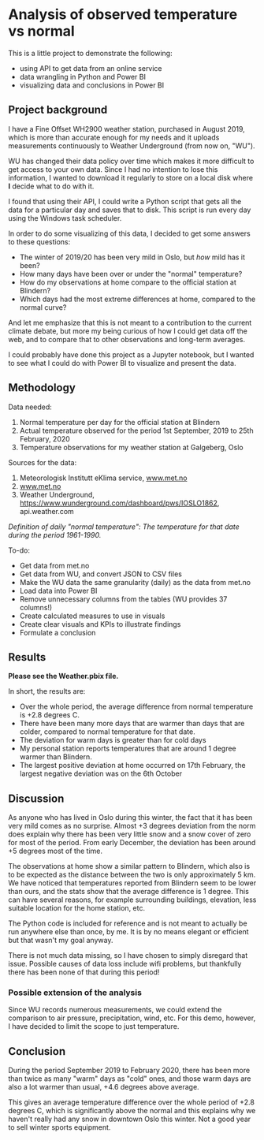 # Analysis of observed temperature vs normal

This is a little project to demonstrate the following:

- using API to get data from an online service
- data wrangling in Python and Power BI
- visualizing data and conclusions in Power BI




## Project background

I have a Fine Offset WH2900 weather station, purchased in August 2019, which is more than accurate enough for my needs and it uploads measurements continuously to Weather Underground (from now on, "WU").

WU has changed their data policy over time which makes it more difficult to get access to your own data. Since I had no intention to lose this information, I wanted to download it regularly to store on a local disk where **I** decide what to do with it.

I found that using their API, I could write a Python script that gets all the data for a particular day and saves that to disk. This script is run every day using the Windows task scheduler.

In order to do some visualizing of this data, I decided to get some answers to these questions:

- The winter of 2019/20 has been very mild in Oslo, but _how_ mild has it been?
- How many days have been over or under the "normal" temperature?
- How do my observations at home compare to the official station at Blindern?
- Which days had the most extreme differences at home, compared to the normal curve?

And let me emphasize that this is not meant to a contribution to the current climate debate, but more my being curious of how I could get data off the web, and to compare that to other observations and long-term averages.

I could probably have done this project as a Jupyter notebook, but I wanted to see what I could do with Power BI to visualize and present the data.



## Methodology

Data needed:
1. Normal temperature per day for the official station at Blindern
2. Actual temperature observed for the period 1st September, 2019 to 25th February, 2020
3. Temperature observations for my weather station at Galgeberg, Oslo

Sources for the data:
1. Meteorologisk Institutt eKlima service, www.met.no
2. www.met.no
3. Weather Underground, https://www.wunderground.com/dashboard/pws/IOSLO1862, api.weather.com

*Definition of daily "normal temperature": The temperature for that date during the period 1961-1990.*

To-do:
- Get data from met.no
- Get data from WU, and convert JSON to CSV files
- Make the WU data the same granularity (daily) as the data from met.no
- Load data into Power BI
- Remove unnecessary columns from the tables (WU provides 37 columns!)
- Create calculated measures to use in visuals
- Create clear visuals and KPIs to illustrate findings
- Formulate a conclusion



## Results

**Please see the Weather.pbix file.**

In short, the results are:
- Over the whole period, the average difference from normal temperature is +2.8 degrees C.
- There have been many more days that are warmer than days that are colder, compared to normal temperature for that date.
- The deviation for warm days is greater than for cold days
- My personal station reports temperatures that are around 1 degree warmer than Blindern.
- The largest positive deviation at home occurred on 17th February, the largest negative deviation was on the 6th October



## Discussion

As anyone who has lived in Oslo during this winter, the fact that it has been very mild comes as no surprise. Almost +3 degrees deviation from the norm does explain why there has been very little snow and a snow cover of zero for most of the period.
From early December, the deviation has been around +5 degrees most of the time.

The observations at home show a similar pattern to Blindern, which also is to be expected as the distance between the two is only approximately 5 km. We have noticed that temperatures reported from Blindern seem to be lower than ours, and the stats show that the average difference is 1 degree. This can have several reasons, for example surrounding buildings, elevation, less suitable location for the home station, etc.

The Python code is included for reference and is not meant to actually be run anywhere else than once, by me. It is by no means elegant or efficient but that wasn't my goal anyway.

There is not much data missing, so I have chosen to simply disregard that issue. Possible causes of data loss include wifi problems, but thankfully there has been none of that during this period!



### Possible extension of the analysis

Since WU records numerous measurements, we could extend the comparison to air pressure, precipitation, wind, etc.
For this demo, however, I have decided to limit the scope to just temperature.



## Conclusion

During the period September 2019 to February 2020, there has been more than twice as many "warm" days as "cold" ones, and those warm days are also a lot warmer than usual, +4.6 degrees above average.

This gives an average temperature difference over the whole period of +2.8 degrees C, which is significantly above the normal and this explains why we haven't really had any snow in downtown Oslo this winter. Not a good year to sell winter sports equipment.









